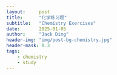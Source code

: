 ```yaml
---
layout:     post
title:      "化学练习题"
subtitle:   "Chemistry Exercises"
date:       2025-01-05
author:     "Jack Ding"
header-img: "img/post-bg-chemistry.jpg"
header-mask: 0.3
tags:
    - chemistry
    - study
---
```


